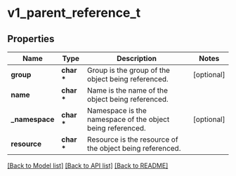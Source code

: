 # v1_parent_reference_t

## Properties
Name | Type | Description | Notes
------------ | ------------- | ------------- | -------------
**group** | **char \*** | Group is the group of the object being referenced. | [optional] 
**name** | **char \*** | Name is the name of the object being referenced. | 
**_namespace** | **char \*** | Namespace is the namespace of the object being referenced. | [optional] 
**resource** | **char \*** | Resource is the resource of the object being referenced. | 

[[Back to Model list]](../README.md#documentation-for-models) [[Back to API list]](../README.md#documentation-for-api-endpoints) [[Back to README]](../README.md)


